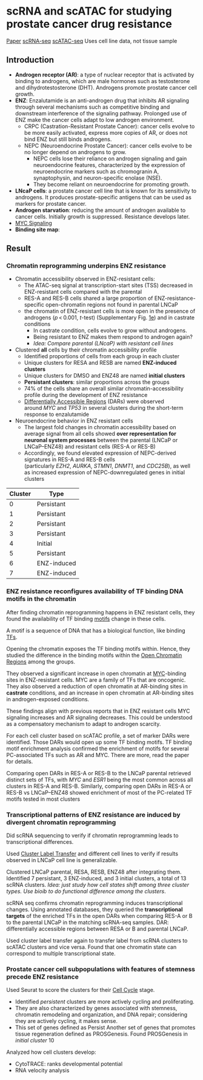 # scRNA and scATAC for studying prostate cancer drug resistance

[Paper](https://www.nature.com/articles/s41467-021-25624-1)
[scRNA-seq](scRNA-seq.md)
[scATAC-seq](scATAC-seq.md)
Uses cell line data, not tissue sample
## Introduction

- **Androgen receptor (AR)**: a type of nuclear receptor that is activated by binding to androgens, which are male hormones such as testosterone and dihydrotestosterone (DHT). Androgens promote prostate cancer cell growth.
- **ENZ**: Enzalutamide is an anti-androgen drug that inhibits AR signaling through several mechanisms such as competitive binding and downstream interference of the signaling pathway. Prolonged use of ENZ make the cancer cells adapt to low androgen environment.
	- CRPC (Castration-Resistant Prostate Cancer): cancer cells evolve to be more easily activated, express more copies of AR, or does not bind ENZ but still binds androgens.
	- NEPC (Neuroendocrine Prostate Cancer): cancer cells evolve to be no longer depend on androgens to grow.
		- NEPC cells lose their reliance on androgen signaling and gain neuroendocrine features, characterized by the expression of neuroendocrine markers such as chromogranin A, synaptophysin, and neuron-specific enolase (NSE).
		- They become reliant on neuroendocrine for promoting growth.
- **LNcaP cells**: a prostate cancer cell line that is known for its sensitivity to androgens. It produces prostate-specific antigens that can be used as markers for prostate cancer.
- **Androgen starvation**: reducing the amount of androgen available to cancer cells. Initially growth is suppressed. Resistance develops later.
- [MYC Signaling](MYC%20Signaling.md)
- **Binding site map**: 
## Result

### Chromatin reprogramming underpins ENZ resistance

- Chromatin accessibility observed in ENZ-resistant cells: 
	- The ATAC-seq signal at transcription-start sites (TSS) decreased in ENZ-resistant cells compared with the parental
	- RES-A and RES-B cells shared a large proportion of ENZ-resistance-specific open-chromatin regions not found in parental LNCaP
	- the chromatin of ENZ-resistant cells is more open in the presence of androgens (_p_ < 0.001, _t_-test) (Supplementary Fig. [1e](https://www.nature.com/articles/s41467-021-25624-1#MOESM1)) and in castrate conditions
		- In castrate condition, cells evolve to grow without androgens.
		- Being resistant to ENZ makes them respond to androgen again?
		- _Idea: Compare parental (LNcaP) with resistant cell lines_
- Clustered **all** cells by their chromatin accessibility profile
	- Identified proportions of cells from each group in each cluster
	- Unique clusters for RESA and RESB are named **ENZ-induced clusters**
	- Unique clusters for DMSO and ENZ48 are named **initial clusters**
	- **Persistant clusters**: similar proportions across the groups
	- 74% of the cells share an overall similar chromatin-accessibility profile during the development of ENZ resistance
	- [Differentially Accessible Regions](scATAC-seq.md#Differentially%20Accessible%20Regions) (DARs) were observed around _MYC_ and _TP53_ in several clusters during the short-term response to enzalutamide
- Neuroendocrine behavior in ENZ resistant cells
	- The largest fold changes in chromatin accessibility based on average signal from all cells showed **over representation for neuronal system processes** between the parental (LNCaP or LNCaP–ENZ48) and resistant cells (RES-A or RES-B)
	- Accordingly, we found elevated expression of NEPC-derived signatures in RES-A and RES-B cells (particularly _EZH2_, _AURKA_, _STMN1_, _DNMT1_, and _CDC25B_), as well as increased expression of NEPC-downregulated genes in initial clusters


| Cluster | Type        |
| ------- | ----------- |
| 0       | Persistant  |
| 1       | Persistant  |
| 2       | Persistant  |
| 3       | Persistant  |
| 4       | Initial     |
| 5       | Persistant  |
| 6       | ENZ-induced |
| 7       | ENZ-induced |


### ENZ resistance reconfigures availability of TF binding DNA motifs in the chromatin

After finding chromatin reprogramming happens in ENZ resistant cells, they found the availability of TF binding [motifs](1.%20MIT%20CompBio%20-%20Introduction.md#^6a1795) change in these cells.

A motif is a sequence of DNA that has a biological function, like binding [TFs](Transcription%20Factor.md).

Opening the chromatin exposes the TF binding motifs within. Hence, they studied the difference in the binding motifs within the [Open Chromatin Regions](Open%20Chromatin%20Regions.md) among the groups.

They observed a significant increase in open chromatin at [MYC](MYC%20Signaling.md)-binding sites in ENZ-resistant cells. MYC are a family of TFs that are oncogenic. They also observed a reduction of open chromatin at AR-binding sites in **castrate** conditions, and an increase in open chromatin at AR-binding sites in androgen-exposed conditions.

These findings align with previous reports that in ENZ resistant cells MYC signaling increases and AR signaling decreases. This could be understood as a compensatory mechanism to adapt to androgen scarcity.

For each cell cluster based on scATAC profile, a set of marker DARs were identified. Those DARs would open up some TF binding motifs. TF binding motif enrichment analysis confirmed the enrichment of motifs for several PC-associated TFs such as AR and MYC. There are more, read the paper for details.

Comparing open DARs in RES-A or RES-B to the LNCaP parental retrieved distinct sets of TFs, with _MYC_ and _ESR1_ being the most common across all clusters in RES-A and RES-B. Similarly, comparing open DARs in RES-A or RES-B vs LNCaP–ENZ48 showed enrichment of most of the PC-related TF motifs tested in most clusters
### Transcriptional patterns of ENZ resistance are induced by divergent chromatin reprogramming

Did scRNA sequencing to verify if chromatin reprogramming leads to transcriptional differences.

Used [Cluster Label Transfer](Cluster%20Label%20Transfer.md) and different cell lines to verify if results observed in LNCaP cell line is generalizable.

Clustered LNCaP parental, RESA, RESB, ENZ48 after integrating them. Identified 7 persistant, 3 ENZ-induced, and 3 initial clusters, a total of 13 scRNA clusters. _Idea: just study how cell states shift among three cluster types. Use bioib to do functional difference among the clusters_.

scRNA seq confirms chromatin reprogramming induces transcriptional changes. Using annotated databases, they queried the **transcriptional targets** of the enriched TFs in the open DARs when comparing RES-A or B to the parental LNCaP in the matching scRNA-seq samples. DAR: differentially accessible regions between RESA or B and parental LNCaP.

Used cluster label transfer again to transfer label from scRNA clusters to scATAC clusters and vice versa. Found that one chromatin state can correspond to multiple transcriptional state.

### Prostate cancer cell subpopulations with features of stemness precede ENZ resistance

Used Seurat to score the clusters for their [Cell Cycle](Cell%20Cycle.md) stage. 
- Identified _persistent_ clusters are more actively cycling and proliferating.
- They are also characterized by genes associated with stemness, chromatin remodeling and organization, and DNA repair; considering they are actively cycling, it makes sense.
- This set of genes defined as Persist
Another set of genes that promotes tissue regeneration defined as PROSGenesis. Found PROSGenesis in _initial cluster_ 10

Analyzed how cell clusters develop:
- CytoTRACE: ranks developmental potential
- RNA velocity analysis




